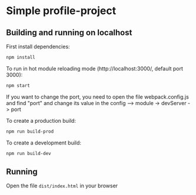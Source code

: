# Simple profile-project

## Building and running on localhost

First install dependencies:

```sh
npm install
```

To run in hot module reloading mode (http://localhost:3000/, default port 3000):

```sh
npm start
```
If you want to change the port, you need to open the file webpack.config.js and find "port" and change its value in the config --> module -> devServer -> port


To create a production build:

```sh
npm run build-prod
```

To create a development build:

```sh
npm run build-dev
```

## Running

Open the file `dist/index.html` in your browser
